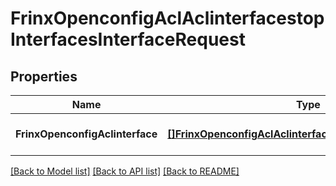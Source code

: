 # FrinxOpenconfigAclAclinterfacestopInterfacesInterfaceRequest

## Properties
Name | Type | Description | Notes
------------ | ------------- | ------------- | -------------
**FrinxOpenconfigAclinterface** | [**[]FrinxOpenconfigAclAclinterfacestopInterfacesInterface**](frinx.openconfig.acl.aclinterfacestop.interfaces.Interface.md) |  | [optional] [default to null]

[[Back to Model list]](../README.md#documentation-for-models) [[Back to API list]](../README.md#documentation-for-api-endpoints) [[Back to README]](../README.md)


